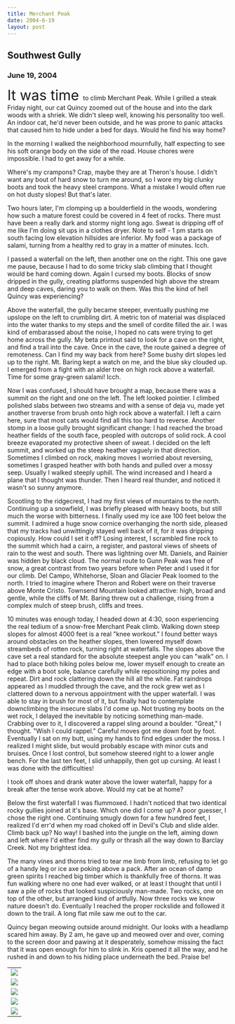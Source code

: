 ```yaml
---
title: Merchant Peak
date: 2004-6-19
layout: post
---
```


<h2>Southwest Gully</h2>
<h3>June 19, 2004</h3>


<p>
<font size=+3>It was time </font> to climb Merchant Peak. While I grilled a steak Friday night, our cat
Quincy zoomed out of the house and into the dark woods with a shriek. We didn't
sleep well, knowing his personality too well. An indoor cat, he'd never been
outside, and he was prone to panic attacks that caused him to hide under a bed
for days. Would he find his way home?
</p>
<p>
In the morning I walked the neighborhood mournfully, half expecting to see his
soft orange body on the side of the road. House chores were impossible. I had
to get away for a while.
</p>
<p>
Where's my crampons? Crap, maybe they are at Theron's house. I didn't want any bout
of hard snow to turn me around, so I wore my big clunky boots and took the heavy
steel crampons. What a mistake I would often rue on hot dusty slopes! But that's later.
</p>
<p>
Two hours later, I'm clomping up a boulderfield in the woods, wondering how
such a mature forest could be covered in 4 feet of rocks. There must have been
a really dark and stormy night long ago. Sweat is dripping off of me like I'm
doing sit ups in a clothes dryer. Note to self - 1 pm starts on south facing low
elevation hillsides are inferior. My food was a package of salami, turning from a
healthy red to gray in a matter of minutes. Icch.
</p>
<p>
I passed a waterfall on the left, then another one on the right. This one gave
me pause, because I had to do some tricky slab climbing that I thought would
be hard coming down. Again I cursed my boots. Blocks of snow dripped in the
gully, creating platforms suspended high above the stream and deep caves, daring
you to walk on them. Was this the kind of hell Quincy was experiencing?
</p>
<p>
Above the waterfall, the gully became steeper, eventually pushing me upslope on
the left to crumbling dirt. A metric ton of material was displaced into the 
water thanks to my steps and the smell of cordite filled the air. I was kind
of embarassed about the noise, I hoped no cats were trying to get home across
the gully. My beta printout said to look for a cave on the right, and find
a trail into the cave. Once in the cave, the route gained a degree of remoteness.
Can I find my way back from here? Some bushy dirt slopes led up to the right.
Mt. Baring kept a watch on me, and the blue sky clouded up. I emerged from
a fight with an alder tree on high rock above a waterfall. Time for some
gray-green salami! Icch.
</p>
<p>
Now I was confused, I should have brought a map, because there was a summit on
the right and one on the left. The left looked pointier. I climbed polished
slabs between two streams and with a sense of deja vu, made yet another traverse
from brush onto high rock above a waterfall. I left a cairn here, sure that
most cats would find all this too hard to reverse. Another stomp in a loose
gully brought significant change: I had reached the broad heather fields
of the south face, peopled with outcrops of solid rock. A cool breeze
evaporated my protective sheen of sweat. I decided on the left summit, and
worked up the steep heather vaguely in that direction. Sometimes I climbed on
rock, making moves I worried about reversing, sometimes I grasped heather
with both hands and pulled over a mossy seep. Usually I walked steeply uphill.
The wind increased and I heard a plane that I thought was thunder. Then I
heard real thunder, and noticed it wasn't so sunny anymore.
</p>
<p>
Scootling to the ridgecrest, I had my first views of mountains to the north.
Continuing up a snowfield, I was briefly pleased with heavy boots, but still
much the worse with bitterness. I finally used my ice axe 100 feet below the
summit. I admired a huge snow cornice overhanging the north side, pleased that
my tracks had unwittingly stayed well back of it, for it was dripping
copiously. How could I set it off? Losing interest, I scrambled fine rock 
to the summit which had a cairn, a register, and pastoral views of sheets of
rain to the west and south. There was lightning over Mt. Daniels, and 
Rainier was hidden by black cloud. The normal route to Gunn Peak was free of
snow, a great contrast from two years before when Peter and I used it for
our climb. Del Campo, Whitehorse, Sloan and Glacier Peak loomed to the north.
I tried to imagine where Theron and Robert were on their traverse above
Monte Cristo. Townsend Mountain looked attractive: high, broad and gentle,
while the cliffs of Mt. Baring threw out a challenge, rising from a complex mulch
of steep brush, cliffs and trees.
</p>
<p></p>
<p>
10 minutes was enough today, I headed down at 4:30, soon experiencing the
real tedium of a snow-free Merchant Peak climb. Walking down steep
slopes for almost 4000 feet is a real "knee workout." I found better ways
around obstacles on the heather slopes, then lowered myself down streambeds
of rotten rock, turning right at waterfalls. The slopes above the cave
set a real standard for the absolute steepest angle you can "walk" on.
I had to place both hiking poles below me, lower myself enough to create
an edge with a boot sole, balance carefully while repositioning my poles
and repeat. Dirt and rock clattering down the hill all the while. Fat 
raindrops appeared as I muddled through the cave, and the rock grew
wet as I clattered down to a nervous appointment with the upper waterfall.
I was able to stay in brush for most of it, but finally had to contemplate
downclimbing the insecure slabs I'd come up. Not trusting my boots on the
wet rock, I delayed the inevitable by noticing something man-made.
Crabbing over to it, I discovered a rappel sling around a boulder. "Great,"
I thought. "Wish I could rappel." Careful moves got me down foot by foot.
Eventually I sat on my butt, using my hands to find edges under the moss.
I realized I might slide, but would probably escape with minor cuts and
bruises. Once I lost control, but somehow steered right to a lower angle
bench. For the last ten feet, I slid unhappily, then got up cursing.
At least I was done with the difficulties!
</p>
<p>
I took off shoes and drank water above the lower waterfall, happy for a
break after the tense work above. Would my cat be at home?
</p>
<p>
Below the first waterfall I was flummoxed. I hadn't noticed that two identical
rocky gullies joined at it's base. Which one did I come up? A poor guesser,
I chose the right one. Continuing smugly down for a few hundred feet, I
realized I'd err'd when my road choked off in Devil's Club and slide alder.
Climb back up? No way! I bashed into the jungle on the left, aiming down
and left where I'd either find my gully or thrash all the way down to 
Barclay Creek. Not my brightest idea.
</p>
<p>
The many vines and thorns tried to tear me limb from limb, refusing to let
go of a handy leg or ice axe poking above a pack. After an ocean of damp
green spirits I reached big timber which is thankfully free of thorns.
It was fun walking where no one had ever walked, or at least I thought
that until I saw a pile of rocks that looked suspiciously man-made.
Two rocks, one on top of the other, but arranged kind of artfully. Now
three rocks we know nature doesn't do. Eventually I reached the proper
rockslide and followed it down to the trail. A long flat mile 
saw me out to the car. 
</p>
<p>
Quincy began meowing outside around midnight. Our looks with a headlamp
scared him away. By 2 am, he gave up and meowed over and over, coming to
the screen door and pawing at it desperately, somehow missing the fact
that it was open enough for him to slink in. Kris opened it all the way,
and he rushed in and down to his hiding place underneath the bed. Praise be!
</p>

<table>
<tr><td>
<a href="images/articles/trips/2004/luptomer.jpg"><img src="images/articles/trips/2004/luptomer.jpg"></a><br>
<i></i>
</td></tr>
<tr><td>
<a href="images/articles/trips/2004/gob.jpg"><img src="images/articles/trips/2004/gob.jpg"></a><br>
<i></i>
</td></tr>
<tr><td>
<a href="images/articles/trips/2004/rainagan.jpg"><img src="images/articles/trips/2004/rainagan.jpg"></a><br>
<i></i>
</td></tr>
<tr><td>
<a href="images/articles/trips/2004/ltogunn.jpg"><img src="images/articles/trips/2004/ltogunn.jpg"></a><br>
<i></i>
</td></tr>
<tr><td>
<a href="images/articles/trips/2004/townsend.jpg"><img src="images/articles/trips/2004/townsend.jpg"></a><br>
<i></i>
</td></tr>
</table>



